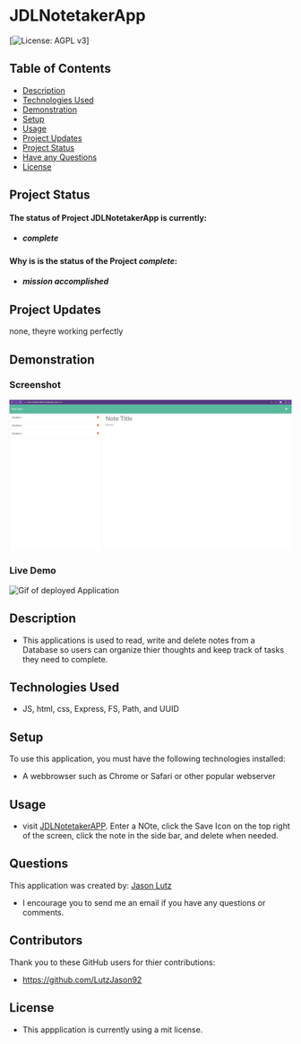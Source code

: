 # JDLNotetakerApp

[![License: AGPL v3](https://img.shields.io/badge/License-mit-blue.svg)]

## Table of Contents

- [Description](#description)
- [Technologies Used](#technologies-used)
- [Demonstration](#demonstration)
- [Setup](#setup)
- [Usage](#usage)
- [Project Updates](#project-updates)
- [Project Status](#project-status)
- [Have any Questions](#questions)
- [License](#license)

## Project Status

#### The status of Project JDLNotetakerApp is currently:

- ##### _complete_

#### Why is is the status of the Project _complete_:

- ##### mission accomplished

## Project Updates

none, theyre working perfectly

## Demonstration

### Screenshot

![Screenshot of deployed Application](Assets/NOteTakerscreenshot.png)

### Live Demo

![Gif of deployed Application](Assets/NotetakerApp.gif)

## Description

- This applications is used to read, write and delete notes from a Database so users can organize thier thoughts and keep track of tasks they need to complete.

## Technologies Used

- JS, html, css, Express, FS, Path, and UUID

## Setup

To use this application, you must have the following technologies installed:

- A webbrowser such as Chrome or Safari or other popular webserver

## Usage

- visit [JDLNotetakerAPP](https://stark-temple-44631.herokuapp.com/). Enter a NOte, click the Save Icon on the top right of the screen, click the note in the side bar, and delete when needed.

## Questions

This application was created by: [Jason Lutz](mailto:LutzJason92@gmail.com)

- I encourage you to send me an email if you have any questions or comments.

## Contributors

Thank you to these GitHub users for thier contributions:

- https://github.com/LutzJason92

## License

- This appplication is currently using a mit license.

